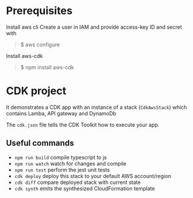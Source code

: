 # Prerequisites

Install aws cli
Create a user in IAM and provide access-key ID and secret with
>$ aws configure

Install aws-cdk
>$ npm install aws-cdk


# CDK project
It demonstrates a CDK app with an instance of a stack (`CdkAwsStack`)
which contains Lamba, API gateway and DynamoDb

The `cdk.json` file tells the CDK Toolkit how to execute your app.

## Useful commands

 * `npm run build`   compile typescript to js
 * `npm run watch`   watch for changes and compile
 * `npm run test`    perform the jest unit tests
 * `cdk deploy`      deploy this stack to your default AWS account/region
 * `cdk diff`        compare deployed stack with current state
 * `cdk synth`       emits the synthesized CloudFormation template
